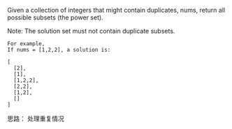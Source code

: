 Given a collection of integers that might contain duplicates, nums, return all possible subsets (the power set).

Note: The solution set must not contain duplicate subsets.

```
For example,
If nums = [1,2,2], a solution is:

[
  [2],
  [1],
  [1,2,2],
  [2,2],
  [1,2],
  []
]

```

思路：
处理重复情况
